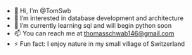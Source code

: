 - 👋 Hi, I’m @TomSwb
- 👀 I’m interested in database development and architecture
- 🌱 I’m currently learning sql and will begin python soon
- 📫 You can reach me at thomasschwab146@gmail.com
- ⚡ Fun fact: I enjoy nature in my small village of Switzerland

<!---
TomSwb/TomSwb is a ✨ special ✨ repository because its `README.md` (this file) appears on your GitHub profile.
You can click the Preview link to take a look at your changes.
--->
